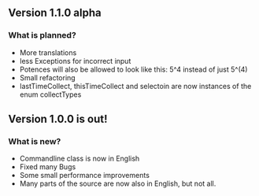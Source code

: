 ## Version 1.1.0 alpha
### What is planned?
 - More translations
 - less Exceptions for incorrect input
 - Potences will also be allowed to look like this: 5^4 instead of just 5^(4)
 - Small refactoring
 - lastTimeCollect, thisTimeCollect and selectoin are now instances of the enum collectTypes

## Version 1.0.0 is out!
### What is new?
 - Commandline class is now in English
 - Fixed many Bugs
 - Some small performance improvements
 - Many parts of the source are now also in English, but not all.
